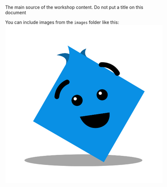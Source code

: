 The main source of the workshop content. Do not put a title on this document

You can include images from the `images` folder like this:
![Richard HaC](images/richard.png)